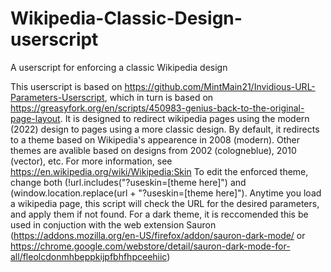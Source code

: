 # Wikipedia-Classic-Design-userscript
A userscript for enforcing a classic Wikipedia design

This userscript is based on https://github.com/MintMain21/Invidious-URL-Parameters-Userscript, which in turn is based on https://greasyfork.org/en/scripts/450983-genius-back-to-the-original-page-layout.
It is designed to redirect wikipedia pages using the modern (2022) design to pages using a more classic design.
By default, it redirects to a theme based on Wikipedia's appearence in 2008 (modern). Other themes are avalible based on designs from 2002 (cologneblue), 2010 (vector), etc. For more information, see https://en.wikipedia.org/wiki/Wikipedia:Skin
To edit the enforced theme, change both (!url.includes("?useskin=[theme here]") and (window.location.replace(url + "?useskin=[theme here]").
Anytime you load a wikipedia page, this script will check the URL for the desired parameters, and apply them if not found.
For a dark theme, it is reccomended this be used in conjuction with the web extension Sauron (https://addons.mozilla.org/en-US/firefox/addon/sauron-dark-mode/ or https://chrome.google.com/webstore/detail/sauron-dark-mode-for-all/fleolcdonmhbeppkijpfbhfhpceehiic)

